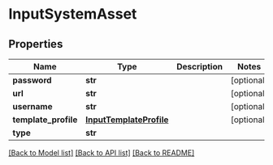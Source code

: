 # InputSystemAsset

## Properties
Name | Type | Description | Notes
------------ | ------------- | ------------- | -------------
**password** | **str** |  | [optional] 
**url** | **str** |  | [optional] 
**username** | **str** |  | [optional] 
**template_profile** | [**InputTemplateProfile**](InputTemplateProfile.md) |  | [optional] 
**type** | **str** |  | 

[[Back to Model list]](../README.md#documentation-for-models) [[Back to API list]](../README.md#documentation-for-api-endpoints) [[Back to README]](../README.md)


